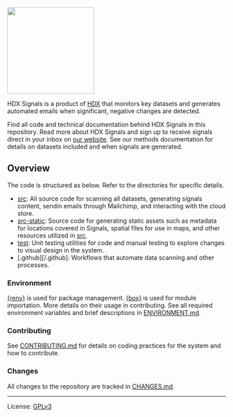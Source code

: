 <img src="https://github.com/OCHA-DAP/hdx-signals/assets/HDXSignalsLogo_V2.png" width=200>

HDX Signals is a product of [HDX](https://data.humdata.org) that monitors key
datasets and generates automated emails when significant, negative changes
are detected. 

Find all code and technical documentation behind HDX Signals in
this repository. Read more about HDX Signals and sign up to receive signals direct
in your inbox on [our website](https://data.humdata.org/signals). See our
methods documentation for details on datasets included and when signals
are generated.

## Overview

The code is structured as below. Refer to the directories for specific details.

- [src](/src): All source code for scanning all datasets, generating signals content,
sendin emails through Mailchimp, and interacting with the cloud store.
- [src-static](/src-static): Source code for generating static assets such as
metadata for locations covered in Signals, spatial files for use in maps, and other
resources utilized in [src](/src).
- [test](/test): Unit testing utilities for code and manual testing to explore changes
to visual design in the system.
- [.github][/.github]: Workflows that automate data scanning and other processes.

### Environment

[{renv}](https://github.com/rstudio/renv) is used for package management.
[{box}](https://github.com/klmr/box) is used for module importation. More details
on their usage in contributing. See all required environment variables and brief
descriptions in [ENVIRONMENT.md](ENVIRONMENT.md).

### Contributing 

See [CONTRIBUTING.md](CONTRIBUTING.md) for details on coding practices for
the system and how to contribute.

### Changes

All changes to the repository are tracked in [CHANGES.md](CHANGES.md).

----

License: [GPLv3](LICENSE)
